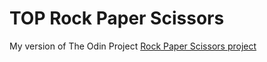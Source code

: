 # TOP Rock Paper Scissors
My version of The Odin Project <a href="https://www.theodinproject.com/courses/web-development-101/lessons/rock-paper-scissors">Rock Paper Scissors project</a>
